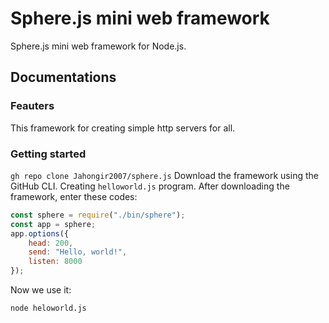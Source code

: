 # Sphere.js mini web framework
Sphere.js mini web framework for Node.js.
## Documentations
### Feauters
This framework for creating simple http servers for all. 
### Getting started
`gh repo clone Jahongir2007/sphere.js` Download the framework using the GitHub CLI. Creating `helloworld.js` program. After downloading the framework, enter these codes:
```js
const sphere = require("./bin/sphere");
const app = sphere;
app.options({
    head: 200,
    send: "Hello, world!",
    listen: 8000
});
```
Now we use it:
```
node heloworld.js
```
